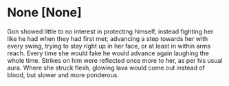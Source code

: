 # None [None]
Gon showed little to no interest in protecting himself, instead fighting her like he had when they had first met; advancing a step towards her with every swing, trying to stay right up in her face, or at least in within arms reach. Every time she would fake he would advance again laughing the whole time. Strikes on him were reflected once more to her, as per his usual aura. Where she struck flesh, glowing lava would come out instead of blood, but slower and more ponderous.
